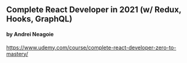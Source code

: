## Complete React Developer in 2021 (w/ Redux, Hooks, GraphQL)
#### by Andrei Neagoie
https://www.udemy.com/course/complete-react-developer-zero-to-mastery/
